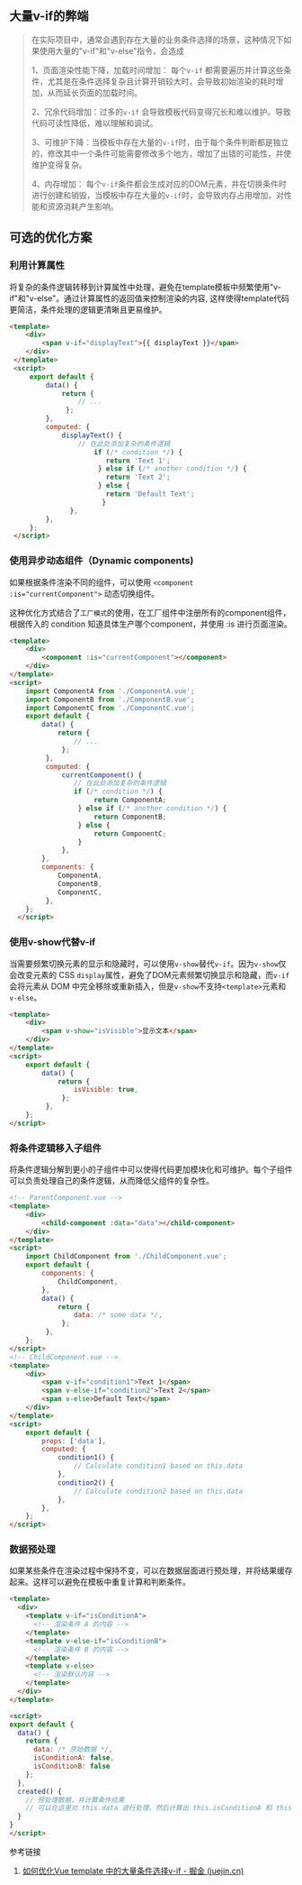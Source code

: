 ## 大量v-if的弊端

> 在实际项目中，通常会遇到存在大量的业务条件选择的场景，这种情况下如果使用大量的"v-if"和"v-else"指令，会造成
> 
> 1、页面渲染性能下降，加载时间增加： 每个`v-if` 都需要遍历并计算这些条件，尤其是在条件选择复杂且计算开销较大时，会导致初始渲染的耗时增加，从而延长页面的加载时间。
> 
> 2、冗余代码增加：过多的`v-if` 会导致模板代码变得冗长和难以维护。导致代码可读性降低，难以理解和调试。
> 
> 3、可维护下降：当模板中存在大量的`v-if`时，由于每个条件判断都是独立的，修改其中一个条件可能需要修改多个地方，增加了出错的可能性，并使维护变得复杂。
> 
> 4、内存增加： 每个`v-if`条件都会生成对应的DOM元素，并在切换条件时进行创建和销毁，当模板中存在大量的`v-if`时，会导致内存占用增加，对性能和资源消耗产生影响。

## 可选的优化方案

### 利用计算属性

将复杂的条件逻辑转移到计算属性中处理，避免在template模板中频繁使用"v-if"和"v-else"。通过计算属性的返回值来控制渲染的内容, 这样使得template代码更简洁，条件处理的逻辑更清晰且更易维护。

``` html  
<template> 
    <div> 
        <span v-if="displayText">{{ displayText }}</span> 
    </div> 
 </template> 
 <script> 
     export default { 
         data() { 
             return { 
                 // ... 
              }; 
         }, 
         computed: { 
             displayText() { 
                 // 在此处添加复杂的条件逻辑 
                     if (/* condition */) { 
                        return 'Text 1'; 
                      } else if (/* another condition */) { 
                        return 'Text 2'; 
                      } else { 
                        return 'Default Text'; 
                       } 
               }, 
         },
     }; 
 </script>
```

### 使用异步动态组件（Dynamic components)

如果根据条件渲染不同的组件，可以使用 `<component :is="currentComponent">` 动态切换组件。

这种优化方式结合了`工厂模式`的使用，在工厂组件中注册所有的component组件，根据传入的 condition 知道具体生产哪个component，并使用 :is 进行页面渲染。

```html
<template> 
    <div> 
        <component :is="currentComponent"></component> 
    </div> 
</template> 
<script> 
    import ComponentA from './ComponentA.vue'; 
    import ComponentB from './ComponentB.vue'; 
    import ComponentC from './ComponentC.vue'; 
    export default { 
        data() { 
            return { 
                // ... 
             }; 
         }, 
         computed: { 
             currentComponent() { 
                // 在此处添加复杂的条件逻辑 
                if (/* condition */) { 
                     return ComponentA; 
                 } else if (/* another condition */) { 
                     return ComponentB; 
                 } else { 
                     return ComponentC; 
                 } 
             }, 
        }, 
        components: { 
            ComponentA, 
            ComponentB, 
            ComponentC, 
         }, 
    }; 
  </script>
``` 


### 使用v-show代替v-if

当需要频繁切换元素的显示和隐藏时，可以使用`v-show`替代`v-if`。因为`v-show`仅会改变元素的 CSS `display`属性，避免了DOM元素频繁切换显示和隐藏，而`v-if`会将元素从 DOM 中完全移除或重新插入，但是`v-show`不支持`<template>`元素和`v-else`。

```html
<template>
    <div> 
        <span v-show="isVisible">显示文本</span> 
    </div> 
</template> 
<script> 
    export default { 
        data() { 
            return { 
                isVisible: true, 
             }; 
         }, 
    }; 
</script>
```

### 将条件逻辑移入子组件

将条件逻辑分解到更小的子组件中可以使得代码更加模块化和可维护。每个子组件可以负责处理自己的条件逻辑，从而降低父组件的复杂性。

```html
<!-- ParentComponent.vue --> 
<template> 
    <div> 
        <child-component :data="data"></child-component> 
    </div> 
</template> 
<script> 
    import ChildComponent from './ChildComponent.vue'; 
    export default { 
        components: { 
            ChildComponent, 
        }, 
        data() { 
            return { 
                data: /* some data */, 
             }; 
         }, 
    }; 
</script>   
<!-- ChildComponent.vue --> 
<template> 
    <div> 
        <span v-if="condition1">Text 1</span> 
        <span v-else-if="condition2">Text 2</span> 
        <span v-else>Default Text</span> 
    </div> 
</template> 
<script> 
    export default { 
        props: ['data'], 
        computed: { 
            condition1() { 
                // Calculate condition1 based on this.data 
            }, 
            condition2() { 
                // Calculate condition2 based on this.data 
            }, 
        }, 
    }; 
</script>
```

### 数据预处理

如果某些条件在渲染过程中保持不变，可以在数据层面进行预处理，并将结果缓存起来。这样可以避免在模板中重复计算和判断条件。

```html
<template>
  <div>
    <template v-if="isConditionA">
      <!-- 渲染条件 A 的内容 -->
    </template>
    <template v-else-if="isConditionB">
      <!-- 渲染条件 B 的内容 -->
    </template>
    <template v-else>
      <!-- 渲染默认内容 -->
    </template>
  </div>
</template>

<script>
export default {
  data() {
    return {
      data: /* 原始数据 */,
      isConditionA: false,
      isConditionB: false
    };
  },
  created() {
    // 预处理数据，并计算条件结果
    // 可以在这里对 this.data 进行处理，然后计算出 this.isConditionA 和 this.isConditionB 的值
  }
}
</script>
```


参考链接
1. [如何优化Vue template 中的大量条件选择v-if - 掘金 (juejin.cn)](https://juejin.cn/post/7254559214588575802?utm_source=gold_browser_extension)